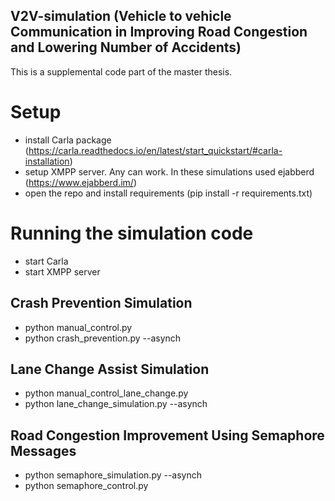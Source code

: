 ## V2V-simulation (Vehicle to vehicle Communication in Improving Road Congestion and Lowering Number of Accidents)
This is a supplemental code part of the master thesis.

# Setup
- install Carla package (https://carla.readthedocs.io/en/latest/start_quickstart/#carla-installation)
- setup XMPP server. Any can work. In these simulations used ejabberd (https://www.ejabberd.im/)
- open the repo and install requirements (pip install -r requirements.txt)

# Running the simulation code
- start Carla
- start XMPP server
## Crash Prevention Simulation
- python manual_control.py
- python crash_prevention.py --asynch

## Lane Change Assist Simulation
- python manual_control_lane_change.py
- python lane_change_simulation.py --asynch

## Road Congestion Improvement Using Semaphore Messages
- python semaphore_simulation.py --asynch
- python semaphore_control.py
